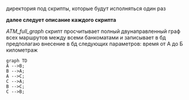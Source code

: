директория под скрипты, которые будут исполняться один раз

**далее следует описание каждого скрипта**

*ATM_full_graph*
скрипт просчитывает полный двунаправленный граф всех маршрутов между всеми банкоматами и записывает в бд
предполагаю внесение в бд следующих параметров:
время от А до Б
километраж
```mermaid
graph TD
A -->B;
B -->A;
A -->C;
C -->A;
B -->C;
C -->B;
```

